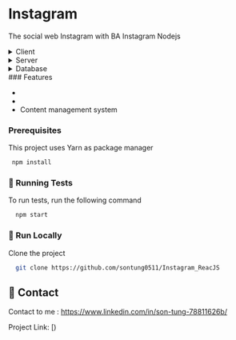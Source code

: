   <h1>Instagram </h1>
  
  <p>
    The social web Instagram with BA Instagram Nodejs 
  </p>
<details>
  <summary>Client</summary>
  <ul>
    <li><a href="https://www.typescriptlang.org/">Typescript</a></li>
    <li><a href="https://reactjs.org/">React.js</a></li>
    <li><a href="https://react-bootstrap.github.io/">React Bootstrap</a></li>
    <li><a href="https://redux-toolkit.js.org/usage/usage-with-typescript">Redux Toolkit</a></li>
    <li><a href="https://redux-toolkit.js.org/usage/usage-with-typescript">TaiwindCSS</a></li>
    <li><a href="https://redux-toolkit.js.org/usage/usage-with-typescript">React-router-dom</a></li>
  </ul>
</details>

<details>
  <summary>Server</summary>
  <ul>
    <li><a href="https://www.typescriptlang.org/">Typescript</a></li>
    <li><a href="https://nodejs.org/en/">Node.js</a></li>
    <li><a href="https://expressjs.com/">Express.js</a></li>
  </ul>
</details>

<details>
<summary>Database</summary>
  <ul>
    <li><a href="https://www.mongodb.com/">MongoDB</a></li>
  </ul>
</details>
###  Features

-
-
- Content management system

### Prerequisites

This project uses Yarn as package manager

```bash
 npm install
```

### :test_tube: Running Tests

To run tests, run the following command

```bash
  npm start
```

### :running: Run Locally

Clone the project

```bash
  git clone https://github.com/sontung0511/Instagram_ReacJS
```

## :handshake: Contact

Contact to me : https://www.linkedin.com/in/son-tung-78811626b/

Project Link: [)
